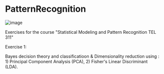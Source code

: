 # PatternRecognition

![image](https://user-images.githubusercontent.com/83914255/233069847-d2139c80-334f-4683-815e-f208f21003c0.png)

Exercises for the course "Statistical Modeling and Pattern Recognition TEL 311"

Exercise 1:

Bayes decision theory and classificatioon & Dimensionality reduction using : 1) Principal Component Analysis (PCA), 2) Fisher's Linear Discriminant (LDA).
